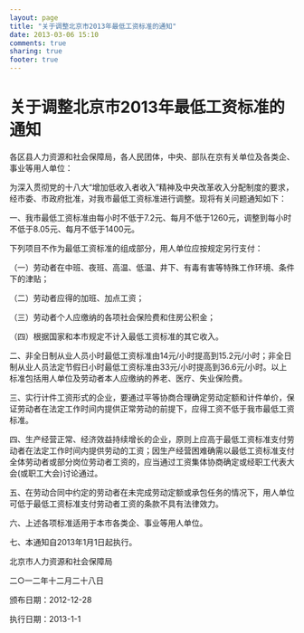 ```yaml
---
layout: page
title: "关于调整北京市2013年最低工资标准的通知"
date: 2013-03-06 15:10
comments: true
sharing: true
footer: true
---
```


# 关于调整北京市2013年最低工资标准的通知

各区县人力资源和社会保障局，各人民团体，中央、部队在京有关单位及各类企、事业等用人单位：

为深入贯彻党的十八大“增加低收入者收入”精神及中央改革收入分配制度的要求，经市委、市政府批准，对我市最低工资标准进行调整。现将有关问题通知如下：

一、我市最低工资标准由每小时不低于7.2元、每月不低于1260元，调整到每小时不低于8.05元、每月不低于1400元。

下列项目不作为最低工资标准的组成部分，用人单位应按规定另行支付：

（一）劳动者在中班、夜班、高温、低温、井下、有毒有害等特殊工作环境、条件下的津贴；

（二）劳动者应得的加班、加点工资；

（三）劳动者个人应缴纳的各项社会保险费和住房公积金；

（四）根据国家和本市规定不计入最低工资标准的其它收入。

二、非全日制从业人员小时最低工资标准由14元/小时提高到15.2元/小时；非全日制从业人员法定节假日小时最低工资标准由33元/小时提高到36.6元/小时。以上标准包括用人单位及劳动者本人应缴纳的养老、医疗、失业保险费。

三、实行计件工资形式的企业，要通过平等协商合理确定劳动定额和计件单价，保证劳动者在法定工作时间内提供正常劳动的前提下，应得工资不低于我市最低工资标准。

四、生产经营正常、经济效益持续增长的企业，原则上应高于最低工资标准支付劳动者在法定工作时间内提供劳动的工资；因生产经营困难确需以最低工资标准支付全体劳动者或部分岗位劳动者工资的，应当通过工资集体协商确定或经职工代表大会(或职工大会)讨论通过。

五、在劳动合同中约定的劳动者在未完成劳动定额或承包任务的情况下，用人单位可低于最低工资标准支付劳动者工资的条款不具有法律效力。

六、上述各项标准适用于本市各类企、事业等用人单位。

七、本通知自2013年1月1日起执行。

北京市人力资源和社会保障局

二○一二年十二月二十八日



颁布日期：2012-12-28 

执行日期：2013-1-1


